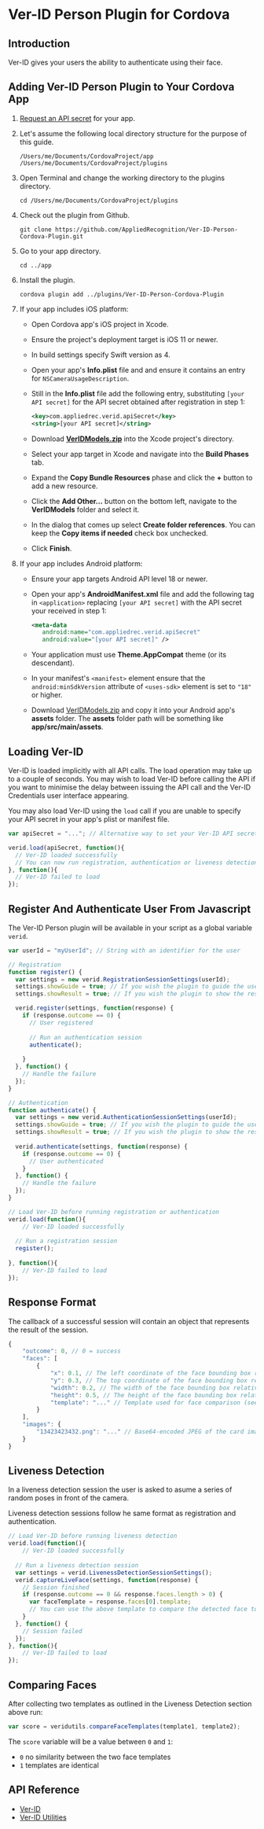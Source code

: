 # Ver-ID Person Plugin for Cordova

## Introduction

Ver-ID gives your users the ability to authenticate using their face.

## Adding Ver-ID Person Plugin to Your Cordova App

1. [Request an API secret](https://dev.ver-id.com/admin/register) for your app.
2. Let's assume the following local directory structure for the purpose of this guide.

	~~~
	/Users/me/Documents/CordovaProject/app
	/Users/me/Documents/CordovaProject/plugins
	~~~
2. Open Terminal and change the working directory to the plugins directory.

	~~~
	cd /Users/me/Documents/CordovaProject/plugins
	~~~
3. Check out the plugin from Github.

	~~~
	git clone https://github.com/AppliedRecognition/Ver-ID-Person-Cordova-Plugin.git
	~~~	
2. Go to your app directory.

	~~~
	cd ../app
	~~~
1. Install the plugin.

	~~~
	cordova plugin add ../plugins/Ver-ID-Person-Cordova-Plugin
	~~~ 
3. If your app includes iOS platform:
	- Open Cordova app's iOS project in Xcode.
	- Ensure the project's deployment target is iOS 11 or newer.
	- In build settings specify Swift version as 4.
	- Open your app's **Info.plist** file and and ensure it contains an entry for `NSCameraUsageDescription`.
	- Still in the **Info.plist** file add the following entry, substituting `[your API secret]` for the API secret obtained after registration in step 1:

		~~~xml
		<key>com.appliedrec.verid.apiSecret</key>
		<string>[your API secret]</string>
		~~~
	- Download **[VerIDModels.zip](https://ver-id.s3.amazonaws.com/resources/models/v1/VerIDModels.zip)** into the Xcode project's directory.
	- Select your app target in Xcode and navigate into the **Build Phases** tab.
	- Expand the **Copy Bundle Resources** phase and click the **+** button to add a new resource.
	- Click the **Add Other...** button on the bottom left, navigate to the **VerIDModels** folder and select it.
	- In the dialog that comes up select **Create folder references**. You can keep the **Copy items if needed** check box unchecked.
	- Click **Finish**.
4. If your app includes Android platform:
	- Ensure your app targets Android API level 18 or newer.
	- Open your app's **AndroidManifest.xml** file and add the following tag in `<application>` replacing `[your API secret]` with the API secret your received in step 1:

		~~~xml
		<meta-data 
		   android:name="com.appliedrec.verid.apiSecret" 
		   android:value="[your API secret]" />
		~~~
	- Your application must use **Theme.AppCompat** theme (or its descendant).
	- In your manifest's `<manifest>` element ensure that the `android:minSdkVersion` attribute of `<uses-sdk>` element is set to `"18"` or higher.
	- Download [VerIDModels.zip](https://ver-id.s3.amazonaws.com/resources/models/v1/VerIDModels.zip) and copy it into your Android app's **assets** folder. The **assets** folder path will be something like **app/src/main/assets**.

## Loading Ver-ID

Ver-ID is loaded implicitly with all API calls. The load operation may take up to a couple of seconds. You may wish to load Ver-ID before calling the API if you want to minimise the delay between issuing the API call and the Ver-ID Credentials user interface appearing.

You may also load Ver-ID using the `load` call if you are unable to specify your API secret in your app's plist or manifest file.

~~~javascript
var apiSecret = "..."; // Alternative way to set your Ver-ID API secret

verid.load(apiSecret, function(){
  // Ver-ID loaded successfully
  // You can now run registration, authentication or liveness detection
}, function(){
  // Ver-ID failed to load
});
~~~
	
## Register And Authenticate User From Javascript

The Ver-ID Person plugin will be available in your script as a global variable `verid`.

~~~javascript
var userId = "myUserId"; // String with an identifier for the user

// Registration
function register() {
  var settings = new verid.RegistrationSessionSettings(userId);
  settings.showGuide = true; // If you wish the plugin to guide the user through the registration process
  settings.showResult = true; // If you wish the plugin to show the result of the session to the user

  verid.register(settings, function(response) {
    if (response.outcome == 0) {
      // User registered
      
      // Run an authentication session
      authenticate();
      
    }
  }, function() {
    // Handle the failure
  });
}

// Authentication
function authenticate() {
  var settings = new verid.AuthenticationSessionSettings(userId);
  settings.showGuide = true; // If you wish the plugin to guide the user through the authentication process
  settings.showResult = true; // If you wish the plugin to show the result of the session to the user
  
  verid.authenticate(settings, function(response) {
    if (response.outcome == 0) {
      // User authenticated
    }
  }, function() {
    // Handle the failure
  });
}

// Load Ver-ID before running registration or authentication
verid.load(function(){
	// Ver-ID loaded successfully
  
  // Run a registration session  
  register();
  
}, function(){
	// Ver-ID failed to load
});
~~~

## Response Format

The callback of a successful session will contain an object that represents the result of the session.

~~~javascript
{
    "outcome": 0, // 0 = success
    "faces": [
        {
            "x": 0.1, // The left coordinate of the face bounding box relative to the image width
            "y": 0.3, // The top coordinate of the face bounding box relative to the image height
            "width": 0.2, // The width of the face bounding box relative to the image width
            "height": 0.5, // The height of the face bounding box relative to the image height
            "template": "..." // Template used for face comparison (see below)
        }
    ],
    "images": {
        "13423423432.png": "..." // Base64-encoded JPEG of the card image
    }
}
~~~

## Liveness Detection

In a liveness detection session the user is asked to asume a series of random poses in front of the camera.

Liveness detection sessions follow he same format as registration and authentication.

~~~javascript
// Load Ver-ID before running liveness detection
verid.load(function(){
	// Ver-ID loaded successfully
  
  // Run a liveness detection session  
  var settings = verid.LivenessDetectionSessionSettings();
  verid.captureLiveFace(settings, function(response) {
    // Session finished
    if (response.outcome == 0 && response.faces.length > 0) {
      var faceTemplate = response.faces[0].template;
      // You can use the above template to compare the detected face to faces from other sessions (see below)
    }
  }, function() {
    // Session failed
  });  
}, function(){
	// Ver-ID failed to load  
});
~~~

## Comparing Faces

After collecting two templates as outlined in the Liveness Detection section above run:

~~~javascript
var score = veridutils.compareFaceTemplates(template1, template2);
~~~

The `score` variable will be a value between `0` and `1`:

 - `0` no similarity between the two face templates 
 - `1` templates are identical

## API Reference

 - [Ver-ID](docs/VERID.md)
 - [Ver-ID Utilities](docs/VERIDUTILS.md)
